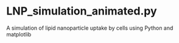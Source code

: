 # LNP_simulation_animated.py
A simulation of lipid nanoparticle uptake by cells using Python and matplotlib
